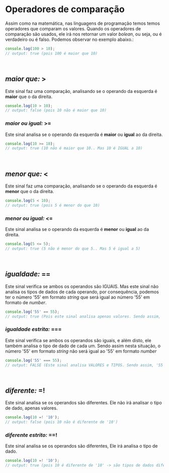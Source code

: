 # Operadores de comparação
Assim como na matemática, nas linguagens de programação temos temos operadores que comparam os valores. Quando os operadores de comparação são usados, ele irá nos retornar um valor _bolean_, ou seja, ou é verdadeiro ou é falso. Podemos observar no exemplo abaixo.:
```js
console.log(100 > 10); 
// output: true (pois 100 é maior que 10)
```


</br>


## _maior que:_ > 
Este sinal faz uma comparação, analisando se o operando da esquerda é __maior__ que o da direita.
```js
console.log(10 > 10);
// output: false (pois 10 não é maior que 10)
```

### _maior ou igual:_ >= 
Este sinal analisa se o operando da esquerda é __maior__ ou __igual__ ao da direita.
```js
console.log(10 >= 10);
// output: true (10 não é maior que 10.. Mas 10 é IGUAL a 10)
```


</br>



## _menor que:_ < 
Este sinal faz uma comparação, analisando se o operando da esquerda é __menor__ que o da direita.
```js
console.log(5 < 10);
// output: true (pois 5 é menor do que 10)
```

### _menor ou igual:_ <= 
Este sinal analisa se o operando da esquerda é __menor__ ou __igual__ ao da direita. 
```js
console.log(5 <= 5);
// output: true (5 não é menor do que 5.. Mas 5 é igual a 5)
```


</br>


## _igualdade:_ == 
Este sinal verifica se ambos os operandos são IGUAIS. Mas este sinal não analisa os tipos de dados de cada operando, por consequência, podemos ter o número '55' em formato _string_ que será igual ao número '55' em formato de _number_.
```js
console.log('55' == 55);
// output: true (Pois este sinal analisa apenas valores. Sendo assim, '55' é igual a 55)
```

### _igualdade estrita:_ === 
Este sinal verifica se ambos os operandos são iguais, e além disto, ele também analisa o tipo de dado de cada um. Sendo assim nesta situação, o número '55' em formato _string_ não será igual ao '55' em formato _number_
```js
console.log('55' === 55);
// output: FALSE (Este sinal analisa VALORES e TIPOS. Sendo assim, '55' não é igual a 55 do tipo number)
```



</br>



## _diferente:_ =! 
Este sinal analisa se os operandos são diferentes. Ele não irá analisar o tipo de dado, apenas valores.
```js
console.log(10 =! '10');
// output: false (pois 10 não é diferente de '10')
```

### _diferente estrito:_ ==! 
Este sinal analisa se os operandos são diferentes, Ele irá analisa o tipo de dado.
```js
console.log(10 =! '10');
// output: true (pois 10 é diferente de '10' -> são tipos de dados diferentes)
```

